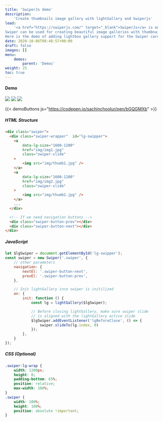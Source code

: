 ```yaml
---
title: 'SwiperJs demo'
description:
    'Create thumbnails image gallery with lightGallery and Swiperjs'
lead:
    '<a href="https://swiperjs.com/" target="_blank">SwiperJs</a> is one of the most popular JavaScript carousel/slider.
Swiper can be used for creating beautiful image galleries with thumbnails.
Here is the demo of adding lightbox gallery support for the Swiper carousel.'
date: 2020-10-06T08:48:57+00:00
draft: false
images: []
menu:
    demos:
        parent: 'Demos'
weight: 25
toc: true
---
```



#### Demo
<div class="swiper-lg-wrap">
    <div class="swiper">
    <div class="swiper-wrapper"  id="lg-swipper">
        <a
                data-lg-size="1600-1144"
                class="swiper-slide"
                data-src="https://images.unsplash.com/photo-1476842384041-a57a4f124e2e?ixlib=rb-1.2.1&ixid=MXwxMjA3fDB8MHxwaG90by1wYWdlfHx8fGVufDB8fHw%3D&auto=format&fit=crop&w=1600&q=80"
            >
                <img
                    class="img-responsive"
                    src="https://images.unsplash.com/photo-1476842384041-a57a4f124e2e?ixlib=rb-1.2.1&ixid=MXwxMjA3fDB8MHxwaG90by1wYWdlfHx8fGVufDB8fHw%3D&auto=format&fit=crop&w=1200&q=80"
                />
            </a>
            <a
                data-lg-size="1600-1067"
                class="swiper-slide"
                data-src="https://images.unsplash.com/photo-1505820013142-f86a3439c5b2?ixlib=rb-1.2.1&ixid=MXwxMjA3fDB8MHxwaG90by1wYWdlfHx8fGVufDB8fHw%3D&auto=format&fit=crop&w=1600&q=80"
            >
                <img
                    class="img-responsive"
                    src="https://images.unsplash.com/photo-1505820013142-f86a3439c5b2?ixlib=rb-1.2.1&ixid=MXwxMjA3fDB8MHxwaG90by1wYWdlfHx8fGVufDB8fHw%3D&auto=format&fit=crop&w=1200&q=80"
                />
            </a>
            <a
                data-lg-size="1600-1067"
                class="swiper-slide"
                data-src="https://images.unsplash.com/photo-1510414842594-a61c69b5ae57?ixlib=rb-1.2.1&ixid=MXwxMjA3fDB8MHxwaG90by1wYWdlfHx8fGVufDB8fHw%3D&auto=format&fit=crop&w=1600&q=80"
            >
                <img
                    class="img-responsive"
                    src="https://images.unsplash.com/photo-1510414842594-a61c69b5ae57?ixlib=rb-1.2.1&ixid=MXwxMjA3fDB8MHxwaG90by1wYWdlfHx8fGVufDB8fHw%3D&auto=format&fit=crop&w=1200&q=80"
                />
            </a>
    </div>
    <!-- If we need navigation buttons -->
    <div class="swiper-button-prev"></div>
    <div class="swiper-button-next"></div>
    </div>
</div>

{{< demoButtons js="https://codepen.io/sachinchoolur/pen/bGQGMXb" >}}

##### HTML Structure

```html
<div class="swiper">
  <div class="swiper-wrapper"  id="lg-swipper">
    <a
        data-lg-size="1600-1200"
        href="img/img1.jpg"
        class="swiper-slide"
    >
        <img src="img/thumb1.jpg" />
    </a>
    <a
        data-lg-size="1600-1200"
        href="img/img2.jpg"
        class="swiper-slide"
    >
        <img src="img/thumb2.jpg" />
    </a>
    ...
  </div>

  <!-- If we need navigation buttons -->
  <div class="swiper-button-prev"></div>
  <div class="swiper-button-next"></div>
</div>
```

##### JavaScript

```js
let $lgSwiper = document.getElementById('lg-swipper');
const swiper = new Swiper('.swiper', {
    // other parameters
    navigation: {
        nextEl: '.swiper-button-next',
        prevEl: '.swiper-button-prev',
    },

    // Init lightGallery ince swiper is initilized
    on: {
        init: function () {
            const lg = lightGallery($lgSwiper);

            // Before closing lightGallery, make sure swiper slide
            // is aligned with the lightGallery active slide
            $lgSwiper.addEventListener('lgBeforeClose', () => {
                swiper.slideTo(lg.index, 0)
            });
        },
    }
});
```

##### CSS (Optional)

```css
.swiper-lg-wrap {
    width: 1200px;
    height: 0;
    padding-bottom: 65%;
    position: relative;
    max-width: 100%;
}
.swiper {
    width: 100%;
    height: 100%;
    position: absolute !important;
}

```
